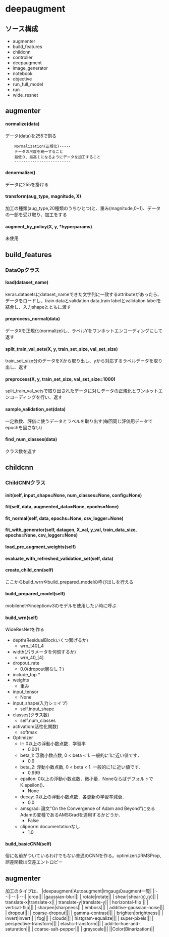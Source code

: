 # deepaugment
## ソース構成
* augmenter
* build_features
* childcnn
* controller
* deepaugment
* image_generator
* notebook
* objective
* run_full_model
* run
* wide_resnet

## augmenter
#### normalize(data)
データ(data)を255で割る
```
    Normalization(正規化)-----
    データの尺度を統一すること
    最低０、最高１になるようにデータを加工すること
    -------------------------
```

#### denormalize()
データに255を掛ける

#### transform(aug_type, magnitude, X)
加工の種類(aug_type,20種類のうちひとつ)と、重み(magnitude,0~1)、データの一部を受け取り、加工をする
#### augment_by_policy(X, y, *hyperparams)
未使用


## build_features
### DataOpクラス
#### load(dataset_name)
keras.datasetsにdataset_nameできた文字列に一致するattributeがあったら、
データをロードし、train dataとvalidation data,train labelとvalidation       labelを結合し、入力shapeとともに渡す
    
#### preprocess_normal(data)
データXを正規化(normalize)し、ラベルYをワンホットエンコーディングにして返す

#### split_train_val_sets(X, y, train_set_size, val_set_size)
train_set_size分のデータをXから取り出し、yから対応するラベルデータを取り出し、返す

#### preprocess(X, y, train_set_size, val_set_size=1000)
split_train_val_setsで取り出されたデータに対しデータの正規化とワンホットエンコーディングを行い、返す
#### sample_validation_set(data)
一定枚数、評価に使うデータとラベルを取り出す(毎回同じ評価用データでepochを回さない)
#### find_num_classes(data)
クラス数を返す

## childcnn
### ChildCNNクラス
#### __init__(self, input_shape=None, num_classes=None, config=None)
#### fit(self, data, augmented_data=None, epochs=None)
#### fit_normal(self, data, epochs=None, csv_logger=None)
#### fit_with_generator(self, datagen, X_val, y_val, train_data_size, epochs=None, csv_logger=None)
#### load_pre_augment_weights(self)
#### evaluate_with_refreshed_validation_set(self, data)
#### create_child_cnn(self)
ここからbuild_wrnやbuild_prepared_modelの呼び出しを行える
#### build_prepared_model(self)
mobilenetやinceptionv3のモデルを使用したい時に呼ぶ
#### build_wrn(self)
WideResNetを作る
* depth(ResidualBlockいくつ繋げるか)
    * wrn_[40]_4
* width(パラメータを何倍するか)
    * wrn_40_[4]
* dropout_rate
    * 0.0(dropout層なし？)
* include_top
    * 
* weights
    * 重み
* input_tensor
    * None
* input_shape(入力シェイプ)
    * self.input_shape
* classes(クラス数)
    * self.num_classes
* activation(活性化関数)
    * softmax
* Optimizer
    * lr: 0以上の浮動小数点数．学習率
        * 0.001
    * beta_1: 浮動小数点数, 0 < beta < 1. 一般的に1に近い値です．
        * 0.9
    * beta_2: 浮動小数点数, 0 < beta < 1. 一般的に1に近い値です．
        * 0.999
    * epsilon: 0以上の浮動小数点数．微小量．NoneならばデフォルトでK.epsilon()．
        * None
    * decay: 0以上の浮動小数点数．各更新の学習率減衰．
        * 0.0
    * amsgrad: 論文"On the Convergence of Adam and Beyond"にあるAdamの変種であるAMSGradを適用するかどうか．
        * False
    * clipnorm documentationなし
        * 1.0

#### build_basicCNN(self)
俗に名前がついているわけでもない普通のCNNを作る。optimizerはRMSProp,誤差関数は交差エントロピー

## augmenter
加工のタイプは、
|deepaugment|Autoaugment|imgaugのaugment一覧|
|:--:|:--:|:--:|
|crop|||
|gaussian-blur|||
| rotate|rotate||
| shear|shear(x),(y)||
| translate-x|translate-x||
| translate-y|translate-y||
| horizontal-flip|||
| vertical-flip|||
| sharpen|sharpness||
| emboss|||
| additive-gaussian-noise|||
| dropout|||
| coarse-dropout|||
| gamma-contrast|||
| brighten|brightness||
| invert|invert||
| fog|||
| clouds|||
| histgram-equalize|||
| super-pixels|||
| perspective-transform|||
| elastic-transform|||
| add-to-hue-and-saturation|||
| coarse-salt-pepper|||
| grayscale|||
||Color(Binarization)||
